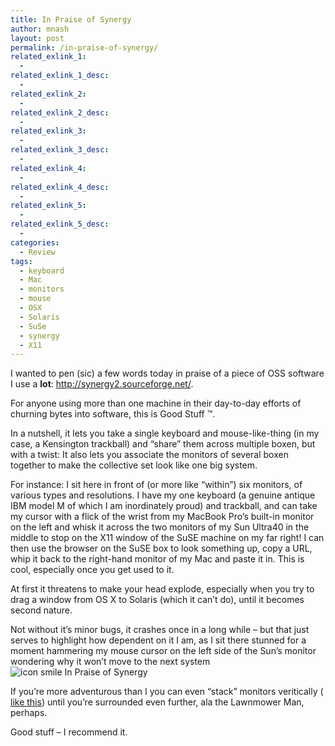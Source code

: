 ```yaml
---
title: In Praise of Synergy
author: mnash
layout: post
permalink: /in-praise-of-synergy/
related_exlink_1:
  - 
related_exlink_1_desc:
  - 
related_exlink_2:
  - 
related_exlink_2_desc:
  - 
related_exlink_3:
  - 
related_exlink_3_desc:
  - 
related_exlink_4:
  - 
related_exlink_4_desc:
  - 
related_exlink_5:
  - 
related_exlink_5_desc:
  - 
categories:
  - Review
tags:
  - keyboard
  - Mac
  - monitors
  - mouse
  - OSX
  - Solaris
  - SuSe
  - synergy
  - X11
---
```

I wanted to pen (sic) a few words today in praise of a piece of OSS software I use a **lot**: <a href="Synergy" target="_new">http://synergy2.sourceforge.net/</a>.

For anyone using more than one machine in their day-to-day efforts of churning bytes into software, this is Good Stuff &#8482;.

In a nutshell, it lets you take a single keyboard and mouse-like-thing (in my case, a Kensington trackball) and &#8220;share&#8221; them across multiple boxen, but with a twist: It also lets you associate the monitors of several boxen together to make the collective set look like one big system. 

For instance: I sit here in front of (or more like &#8220;within&#8221;) six monitors, of various types and resolutions. I have my one keyboard (a genuine antique IBM model M of which I am inordinately proud) and trackball, and can take my cursor with a flick of the wrist from my MacBook Pro&#8217;s built-in monitor on the left and whisk it across the two monitors of my Sun Ultra40 in the middle to stop on the X11 window of the SuSE machine on my far right! I can then use the browser on the SuSE box to look something up, copy a URL, whip it back to the right-hand monitor of my Mac and paste it in. This is cool, especially once you get used to it.

At first it threatens to make your head explode, especially when you try to drag a window from OS X to Solaris (which it can&#8217;t do), until it becomes second nature. 

Not without it&#8217;s minor bugs, it crashes once in a long while &#8211; but that just serves to highlight how dependent on it I am, as I sit there stunned for a moment hammering my mouse cursor on the left side of the Sun&#8217;s monitor wondering why it won&#8217;t move to the next system <img src="http://jglobal.com/wp-includes/images/smilies/icon_smile.gif" alt="icon smile In Praise of Synergy" class="wp-smiley" title="In Praise of Synergy" /> 

If you&#8217;re more adventurous than I you can even &#8220;stack&#8221; monitors veritically ([ like this][1]) until you&#8217;re surrounded even further, ala the Lawnmower Man, perhaps.

Good stuff &#8211; I recommend it.

 [1]: http://www.youtube.com/watch?v=Id3GHAruhAk